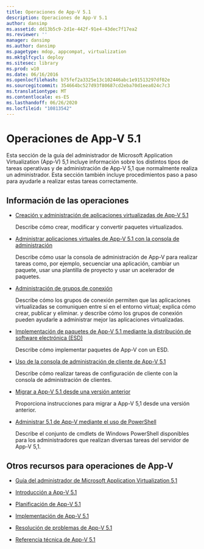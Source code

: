 ```yaml
---
title: Operaciones de App-V 5.1
description: Operaciones de App-V 5.1
author: dansimp
ms.assetid: dd13b5c9-2d1e-442f-91e4-43dec7f17ea2
ms.reviewer: ''
manager: dansimp
ms.author: dansimp
ms.pagetype: mdop, appcompat, virtualization
ms.mktglfcycl: deploy
ms.sitesec: library
ms.prod: w10
ms.date: 06/16/2016
ms.openlocfilehash: b75fef2a3325e13c102446abc1e91513297df02e
ms.sourcegitcommit: 354664bc527d93f80687cd2eba70d1eea024c7c3
ms.translationtype: MT
ms.contentlocale: es-ES
ms.lasthandoff: 06/26/2020
ms.locfileid: "10813542"
---
```

# Operaciones de App-V 5.1


Esta sección de la guía del administrador de Microsoft Application Virtualization (App-V) 5,1 incluye información sobre los distintos tipos de tareas operativas y de administración de App-V 5,1 que normalmente realiza un administrador. Esta sección también incluye procedimientos paso a paso para ayudarle a realizar estas tareas correctamente.

## Información de las operaciones


-   [Creación y administración de aplicaciones virtualizadas de App-V 5.1](creating-and-managing-app-v-51-virtualized-applications.md)

    Describe cómo crear, modificar y convertir paquetes virtualizados.

-   [Administrar aplicaciones virtuales de App-V 5.1 con la consola de administración](administering-app-v-51-virtual-applications-by-using-the-management-console.md)

    Describe cómo usar la consola de administración de App-V para realizar tareas como, por ejemplo, secuenciar una aplicación, cambiar un paquete, usar una plantilla de proyecto y usar un acelerador de paquetes.

-   [Administración de grupos de conexión](managing-connection-groups51.md)

    Describe cómo los grupos de conexión permiten que las aplicaciones virtualizadas se comuniquen entre sí en el entorno virtual; explica cómo crear, publicar y eliminar. y describe cómo los grupos de conexión pueden ayudarle a administrar mejor las aplicaciones virtualizadas.

-   [Implementación de paquetes de App-V 5.1 mediante la distribución de software electrónica (ESD)](deploying-app-v-51-packages-by-using-electronic-software-distribution--esd-.md)

    Describe cómo implementar paquetes de App-V con un ESD.

-   [Uso de la consola de administración de cliente de App-V 5.1](using-the-app-v-51-client-management-console.md)

    Describe cómo realizar tareas de configuración de cliente con la consola de administración de clientes.

-   [Migrar a App-V 5.1 desde una versión anterior](migrating-to-app-v-51-from-a-previous-version.md)

    Proporciona instrucciones para migrar a App-V 5,1 desde una versión anterior.

-   [Administrar 5.1 de App-V mediante el uso de PowerShell](administering-app-v-51-by-using-powershell.md)

    Describe el conjunto de cmdlets de Windows PowerShell disponibles para los administradores que realizan diversas tareas del servidor de App-V 5,1.






## Otros recursos para operaciones de App-V


-   [Guía del administrador de Microsoft Application Virtualization 5,1](microsoft-application-virtualization-51-administrators-guide.md)

-   [Introducción a App-V 5.1](getting-started-with-app-v-51.md)

-   [Planificación de App-V 5.1](planning-for-app-v-51.md)

-   [Implementación de App-V 5.1](deploying-app-v-51.md)

-   [Resolución de problemas de App-V 5.1](troubleshooting-app-v-51.md)

-   [Referencia técnica de App-V 5.1](technical-reference-for-app-v-51.md)

 

 





